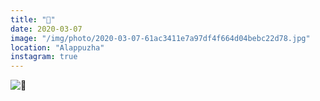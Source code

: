 ```yaml
---
title: "🌊"
date: 2020-03-07
image: "/img/photo/2020-03-07-61ac3411e7a97df4f664d04bebc22d78.jpg"
location: "Alappuzha"
instagram: true
---
```


![🌊](/img/photo/2020-03-07-61ac3411e7a97df4f664d04bebc22d78.jpg)
